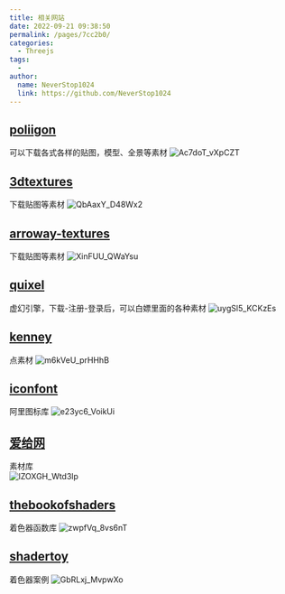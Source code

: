 ```yaml
---
title: 相关网站
date: 2022-09-21 09:38:50
permalink: /pages/7cc2b0/
categories:
  - Threejs
tags:
  - 
author: 
  name: NeverStop1024
  link: https://github.com/NeverStop1024
---
```

## [poliigon](https://www.poliigon.com/)
可以下载各式各样的贴图，模型、全景等素材
![Ac7doT_vXpCZT](https://cdn.jsdelivr.net/gh/NeverStop1024/images-store@main/blog/Ac7doT_vXpCZT.png)
## [3dtextures](https://3dtextures.me/) 
下载贴图等素材
![QbAaxY_D48Wx2](https://cdn.jsdelivr.net/gh/NeverStop1024/images-store@main/blog/QbAaxY_D48Wx2.png)
## [arroway-textures](https://www.arroway-textures.ch/) 
下载贴图等素材
![XinFUU_QWaYsu](https://cdn.jsdelivr.net/gh/NeverStop1024/images-store@main/blog/XinFUU_QWaYsu.png)
## [quixel](https://quixel.com/)
虚幻引擎，下载-注册-登录后，可以白嫖里面的各种素材
![uygSl5_KCKzEs](https://cdn.jsdelivr.net/gh/NeverStop1024/images-store@main/blog/uygSl5_KCKzEs.jpg)
## [kenney](https://kenney.nl/assets/particle-pack)
点素材
![m6kVeU_prHHhB](https://cdn.jsdelivr.net/gh/NeverStop1024/images-store@main/blog/m6kVeU_prHHhB.png)

## [iconfont](https://www.iconfont.cn/)
阿里图标库
![e23yc6_VoikUi](https://cdn.jsdelivr.net/gh/NeverStop1024/images-store@main/blog/e23yc6_VoikUi.png)

## [爱给网](https://www.aigei.com/) 
素材库  
![IZOXGH_Wtd3lp](https://cdn.jsdelivr.net/gh/NeverStop1024/images-store@main/blog/IZOXGH_Wtd3lp.png)

## [thebookofshaders](https://thebookofshaders.com/?lan=ch)
着色器函数库
![zwpfVq_8vs6nT](https://cdn.jsdelivr.net/gh/NeverStop1024/images-store@main/blog/zwpfVq_8vs6nT.png)

## [shadertoy](https://www.shadertoy.com/) 
着色器案例
![GbRLxj_MvpwXo](https://cdn.jsdelivr.net/gh/NeverStop1024/images-store@main/blog/GbRLxj_MvpwXo.png)